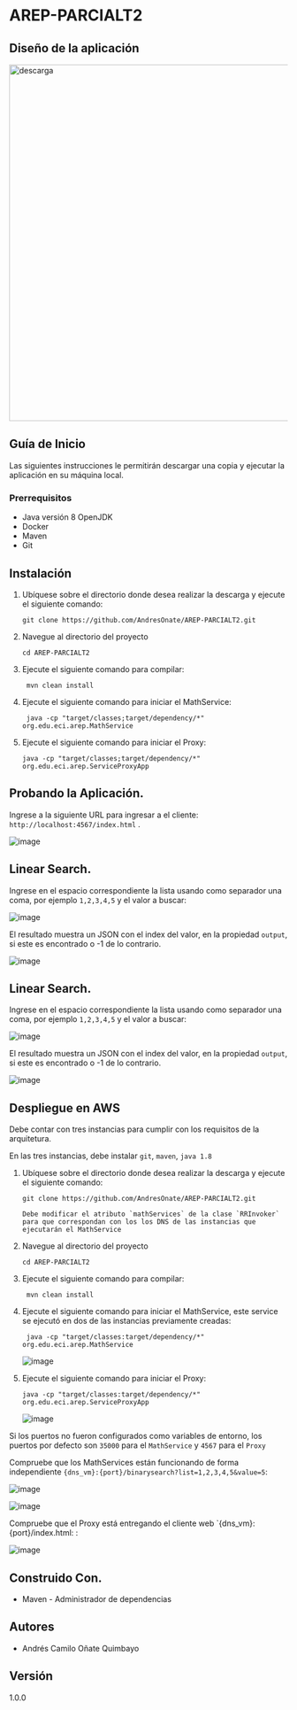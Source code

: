 # AREP-PARCIALT2


## Diseño de la aplicación

<img width="644" alt="descarga" src="https://github.com/AndresOnate/AREP-PARCIALT2/assets/63562181/c9594515-7257-453f-b404-397496ff514c">


## Guía de Inicio

Las siguientes instrucciones le permitirán descargar una copia y ejecutar la aplicación en su máquina local.

### Prerrequisitos

- Java versión 8 OpenJDK
- Docker
- Maven
- Git

## Instalación 


1. Ubíquese sobre el directorio donde desea realizar la descarga y ejecute el siguiente comando:

    ``` git clone https://github.com/AndresOnate/AREP-PARCIALT2.git ```

2. Navegue al directorio del proyecto

   ``` cd AREP-PARCIALT2 ```

3. Ejecute el siguiente comando para compilar:

   ``` mvn clean install```
   
4. Ejecute el siguiente comando para  iniciar el MathService:

   ``` java -cp "target/classes;target/dependency/*" org.edu.eci.arep.MathService```


4. Ejecute el siguiente comando para  iniciar el Proxy:

   ``` java -cp "target/classes;target/dependency/*" org.edu.eci.arep.ServiceProxyApp ```

   
## Probando la Aplicación.  

Ingrese a la siguiente URL para ingresar a el cliente: `http://localhost:4567/index.html` .

![image](https://github.com/AndresOnate/AREP-PARCIALT2/assets/63562181/28910c59-9f4d-4849-8efb-6214fc06a3f2)


## Linear Search.  

Ingrese en el espacio correspondiente la lista usando como separador una coma, por ejemplo `1,2,3,4,5` y el valor a buscar:

![image](https://github.com/AndresOnate/AREP-PARCIALT2/assets/63562181/f94b9b4f-090b-45af-96cc-241e2401a708)

El resultado muestra un JSON con el index del valor, en la propiedad `output`, si este es encontrado o -1 de lo contrario.

![image](https://github.com/AndresOnate/AREP-PARCIALT2/assets/63562181/55ee93de-ba9a-4770-bd40-54d31596367e)

## Linear Search.  

Ingrese en el espacio correspondiente la lista usando como separador una coma, por ejemplo `1,2,3,4,5` y el valor a buscar:

![image](https://github.com/AndresOnate/AREP-PARCIALT2/assets/63562181/b805dac2-0ea7-4ae1-9a26-11751bfe35d7)

El resultado muestra un JSON con el index del valor, en la propiedad `output`, si este es encontrado o -1 de lo contrario.

![image](https://github.com/AndresOnate/AREP-PARCIALT2/assets/63562181/5075c392-3d96-427b-b399-c3aff132cb5e)

## Despliegue en AWS

Debe contar con tres instancias para cumplir con los requisitos de la arquitetura.

En las tres instancias, debe instalar `git`, `maven`, `java 1.8`

1. Ubíquese sobre el directorio donde desea realizar la descarga y ejecute el siguiente comando:

    ``` git clone https://github.com/AndresOnate/AREP-PARCIALT2.git ```

       Debe modificar el atributo `mathServices` de la clase `RRInvoker` para que correspondan con los los DNS de las instancias que ejecutarán el MathService

3. Navegue al directorio del proyecto

   ``` cd AREP-PARCIALT2 ```

4. Ejecute el siguiente comando para compilar:

   ``` mvn clean install```
   
5. Ejecute el siguiente comando para  iniciar el MathService, este service se ejecutó en dos de las instancias previamente creadas:

   ``` java -cp "target/classes:target/dependency/*" org.edu.eci.arep.MathService```

   ![image](https://github.com/AndresOnate/AREP-PARCIALT2/assets/63562181/d02026f4-ba6c-4429-81b3-bc82a09a285c)


4. Ejecute el siguiente comando para  iniciar el Proxy:

   ``` java -cp "target/classes:target/dependency/*" org.edu.eci.arep.ServiceProxyApp ```

   ![image](https://github.com/AndresOnate/AREP-PARCIALT2/assets/63562181/c53bb61a-7fb6-44d4-a73e-0a5d62f4cd12)

Si los puertos no fueron configurados como variables de entorno, los puertos por defecto son `35000` para el `MathService` y `4567` para el `Proxy`

Compruebe que los MathServices están funcionando de forma independiente `{dns_vm}:{port}/binarysearch?list=1,2,3,4,5&value=5`: 

![image](https://github.com/AndresOnate/AREP-PARCIALT2/assets/63562181/04207c7e-07db-4e16-9c62-eb10f0d63591)

![image](https://github.com/AndresOnate/AREP-PARCIALT2/assets/63562181/d2aabf72-f825-4ce3-b636-24e7e490854d)

Compruebe que el Proxy está entregando el cliente web `{dns_vm}:{port}/index.html: :

![image](https://github.com/AndresOnate/AREP-PARCIALT2/assets/63562181/ea0231d6-9470-4abc-8efe-825400ddb9ee)


## Construido Con. 

- Maven - Administrador de dependencias

## Autores 

- Andrés Camilo Oñate Quimbayo

## Versión
1.0.0
